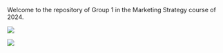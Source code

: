 Welcome to the repository of Group 1 in the Marketing Strategy course of 2024.

![](https://media2.giphy.com/media/v1.Y2lkPTc5MGI3NjExbGN0MWFmZ2swOXN2cG1uZmh1MzhsanpwcHEzd2tvbzZhbG92MzR3ZSZlcD12MV9pbnRlcm5hbF9naWZfYnlfaWQmY3Q9Zw/hkyEPoG0UbaTc3YFbF/giphy.gif)

![](https://i.pinimg.com/originals/6a/c1/fa/6ac1faaa1fa28a7a185f3dfda353b5d5.gif)
